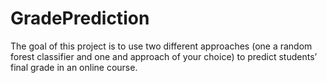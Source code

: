 # GradePrediction
The goal of this project is to use two different approaches (one a random forest classifier and one and approach of your choice) to predict students’ final grade in an online course.
